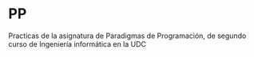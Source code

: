 # PP
Practicas de la asignatura de Paradigmas de Programación, de segundo curso de Ingeniería informática en la UDC
